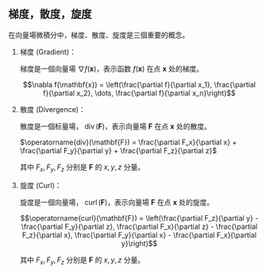 ## 梯度，散度，旋度

在向量場微積分中，梯度、散度、旋度是三個重要的概念。

1. 梯度 (Gradient)：

    梯度是一個向量場 $\nabla f(\mathbf{x})$，表示函数 $f(\mathbf{x})$ 在点 $\mathbf{x}$ 处的梯度。

    $$\nabla f(\mathbf{x}) = \left(\frac{\partial f}{\partial x_1}, \frac{\partial f}{\partial x_2}, \dots, \frac{\partial f}{\partial x_n}\right)$$

2. 散度 (Divergence)：

    散度是一個标量場， $\operatorname{div}(\mathbf{F})$，表示向量場 $\mathbf{F}$ 在点 $\mathbf{x}$ 处的散度。

    $\operatorname{div}(\mathbf{F}) = \frac{\partial F_x}{\partial x} + \frac{\partial F_y}{\partial y} + \frac{\partial F_z}{\partial z}$

    其中 $F_x, F_y, F_z$ 分别是 $\mathbf{F}$ 的 $x, y, z$ 分量。

3. 旋度 (Curl)：

    旋度是一個向量場， $\operatorname{curl}(\mathbf{F})$，表示向量場 $\mathbf{F}$ 在点 $\mathbf{x}$ 处的旋度。

    $$\operatorname{curl}(\mathbf{F}) = \left(\frac{\partial F_z}{\partial y} - \frac{\partial F_y}{\partial z}, \frac{\partial F_x}{\partial z} - \frac{\partial F_z}{\partial x}, \frac{\partial F_y}{\partial x} - \frac{\partial F_x}{\partial y}\right)$$

    其中 $F_x, F_y, F_z$ 分别是 $\mathbf{F}$ 的 $x, y, z$ 分量。